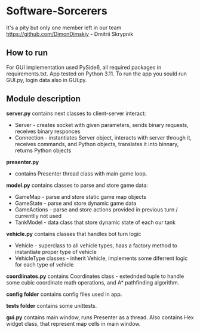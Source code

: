 # Software-Sorcerers
It's a pity but only one member left in our team
https://github.com/DimonDimskiy - Dmitrii Skrypnik
## How to run
For GUI implementation used PySide6, all required packages in requirements.txt. App  tested on Python 3.11.
To run the app you sould run GUI.py, login data also in GUI.py.
## Module description
**server.py** contains next classes to client-server interact:
- Server - creates socket with given parameters, sends binary requests, receives binary responces
- Connection - instantiates Server object, interacts with server through it, receives commands, and Python objects, translates it into binnary, returns Python objects

**presenter.py** 
- contains Presenter thread class with main game loop.

**model.py** contains classes to parse and store game data:
- GameMap - parse and store static game map objects
- GameState - parse and store dynamic game data
- GameActions - parse and store actions provided in previous turn / currentlly not used
- TankModel - data class that store dynamic state of each our tank

**vehicle.py** contains classes that handles bot turn logic
- Vehicle  - superclass to all vehicle types, haas a factory method to instantiate proper type of vehicle
- VehicleType classes - inherit Vehicle, implements some diferrent logic for each type of vehicle

**coordiinates.py** contains Coordinates class - extednded tuple to handle some cubic coordinate math operations, and A* pathfinding algorithm.

**config folder** contains config files used in app.

**tests folder** contains some unittests.

**gui.py** contains main window, runs Presenter as a thread. Also contains Hex widget class, that represent map cells in main window.
